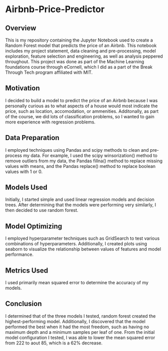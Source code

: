 # Airbnb-Price-Predictor
## Overview
This is my repository containing the Jupyter Notebook used to create a Random Forest model that predicts the price of an Airbnb. This notebook includes my project statement, data cleaning and pre-processing, model exploration, feature selection and engineering, as well as analysis peppered throughout. This project was done as part of the Machine Learning foundations course through eCornell, which I did as a part of the Break Through Tech program affiliated with MIT.

## Motivation
I decided to build a model to predict the price of an Airbnb because I was personally curious as to what aspects of a house would most indicate the price, such as location, accomodation, or ammenities. Additonally, as part of the course, we did lots of classification problems, so I wanted to gain more experience with regression problems.

## Data Preparation
I employed techniques using Pandas and scipy methods to clean and pre-process my data. For example, I used the scipy winsorization() method to remove outliers from my data, the Pandas fillna() method to replace missing values with means, and the Pandas replace() method to replace boolean values with 1 or 0. 

## Models Used
Initially, I started simple and used linear regression models and decision trees. After determining that the models were performing very similarly, I then decided to use random forest. 

## Model Optimizing
I employed hyperparameter techniques such as GridSearch to test various combinations of hyperparameters. Additionally, I created plots using seaborn to visualize the relationship between values of features and model performance.

## Metrics Used
I used primarily mean squared error to determine the accuracy of my models. 

## Conclusion
I determined that of the three models I tested, random forest created the highest-performing model. Additionally, I discovered that the model performed the best when it had the most freedom, such as having no maximum depth and a minimum samples per leaf of one. From the initial model configuration I tested, I was able to lower the mean squared error from 222 to aout 85, which is a 62% decrease. 
